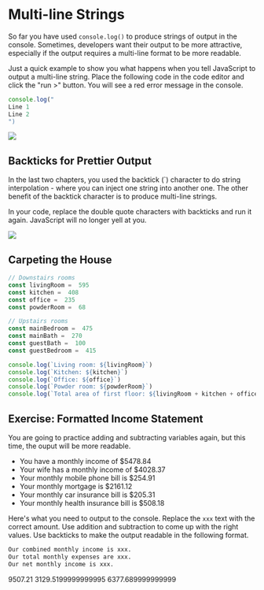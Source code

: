 # Multi-line Strings

So far you have used `console.log()` to produce strings of output in the console. Sometimes, developers want their output to be more attractive, especially if the output requires a multi-line format to be more readable.


Just a quick example to show you what happens when you tell JavaScript to output a multi-line string. Place the following code in the code editor and click the "run >" button. You will see a red error message in the console.

```js
console.log("
Line 1
Line 2
")
```

  
![](https://storage.googleapis.com/replit/images/1581101869412_66df4d6f2b43157ab55690d1fef4d3ac.gif)

## Backticks for Prettier Output

In the last two chapters, you used the backtick (`) character to do string interpolation - where you can inject one string into another one. The other benefit of the backtick character is to produce multi-line strings.

In your code, replace the double quote characters with backticks and run it again. JavaScript will no longer yell at you.
  
![](https://storage.googleapis.com/replit/images/1581101883981_b9f1bd1d23efc42b314101c2a8ea9d9a.gif)

## Carpeting the House

```js
// Downstairs rooms
const livingRoom =  595
const kitchen =  408
const office =  235
const powderRoom =  68

// Upstairs rooms
const mainBedroom =  475
const mainBath =  270
const guestBath =  100
const guestBedroom =  415  

console.log(`Living room: ${livingRoom}`)
console.log(`Kitchen: ${kitchen}`)
console.log(`Office: ${office}`)
console.log(`Powder room: ${powderRoom}`)
console.log(`Total area of first floor: ${livingRoom + kitchen + office + powderRoom}`)
```


## Exercise: Formatted Income Statement

You are going to practice adding and subtracting variables again, but this time, the ouput will be more readable.

* You have a monthly income of $5478.84
* Your wife has a monthly income of $4028.37
* Your monthly mobile phone bill is $254.91
* Your monthly mortgage is $2161.12
* Your monthly car insurance bill is $205.31
* Your monthly health insurance bill is $508.18

Here's what you need to output to the console. Replace the `xxx` text with the correct amount. Use addition and subtraction to come up with the right values. Use backticks to make the output readable in the following format.

```html
Our combined monthly income is xxx.
Our total monthly expenses are xxx.
Our net monthly income is xxx.
```



9507.21
3129.5199999999995
6377.689999999999
<!--stackedit_data:
eyJoaXN0b3J5IjpbNTQxOTY1OTAsMTA3MzAzNzQwNCwtMTE2OT
k5NzU0Niw0MTU1NzQwNjQsOTc2NzQ4MzE3LC0xNzQ5NDk2MDEw
LC01Njg5MDUyNzJdfQ==
-->